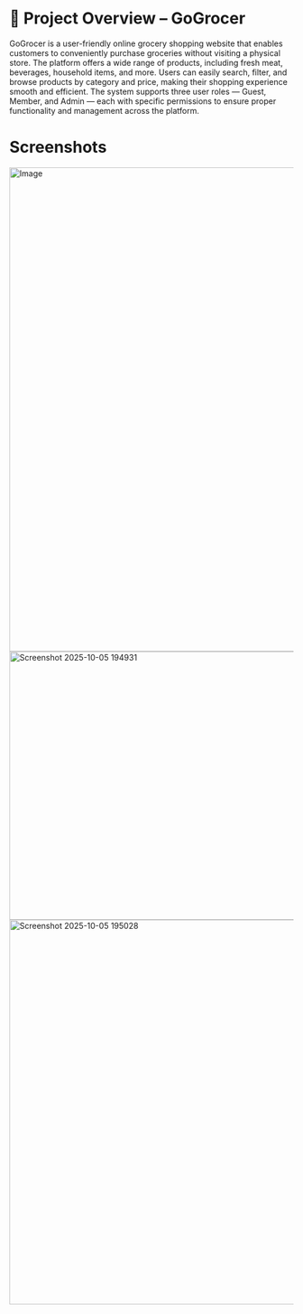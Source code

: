 # 🛒 Project Overview – GoGrocer

GoGrocer is a user-friendly online grocery shopping website that enables customers to conveniently purchase groceries without visiting a physical store. The platform offers a wide range of products, including fresh meat, beverages, household items, and more. Users can easily search, filter, and browse products by category and price, making their shopping experience smooth and efficient. The system supports three user roles — Guest, Member, and Admin — each with specific permissions to ensure proper functionality and management across the platform.

# Screenshots
<img width="833" height="857" alt="Image" src="https://github.com/user-attachments/assets/8ebf057a-dbc6-496b-b636-9ad4fea995cb" />
<img width="881" height="475" alt="Screenshot 2025-10-05 194931" src="https://github.com/user-attachments/assets/934a995a-7ee3-4f4b-9106-a1e879e8886f" />
<img width="847" height="681" alt="Screenshot 2025-10-05 195028" src="https://github.com/user-attachments/assets/e0500e8d-c134-464d-a640-9d04817224e3" />
